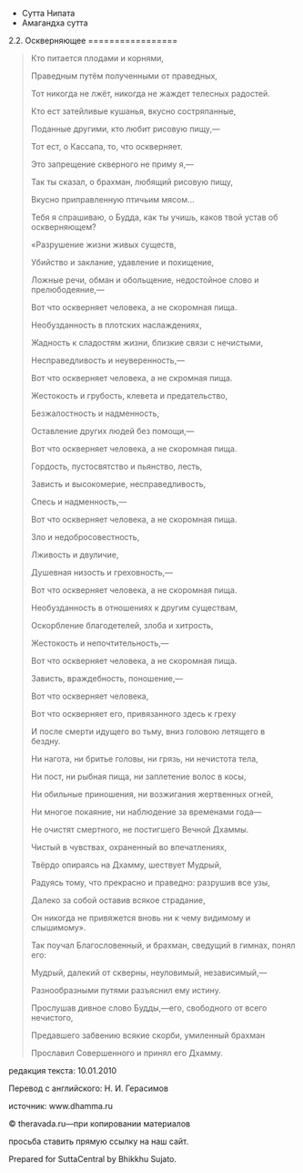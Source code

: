 









* Сутта Нипата
* Амагандха сутта


2\.2\. Оскверняющее
\=\=\=\=\=\=\=\=\=\=\=\=\=\=\=\=\=




> Кто питается плодами и корнями,  
> 
> Праведным путём полученными от праведных,  
> 
> Тот никогда не лжёт, никогда не жаждет телесных радостей\.
> 
> 
> Кто ест затейливые кушанья, вкусно состряпанные,  
> 
> Поданные другими, кто любит рисовую пищу,—  
> 
> Тот ест, о Кассапа, то, что оскверняет\.
> 
> 
> Это запрещение скверного не приму я,—  
> 
> Так ты сказал, о брахман, любящий рисовую пищу,  
> 
> Вкусно приправленную птичьим мясом…  
> 
> Тебя я спрашиваю, о Будда, как ты учишь, каков твой устав об оскверняющем?
> 
> 
> «Разрушение жизни живых существ,  
> 
> Убийство и заклание, удавление и похищение,  
> 
> Ложные речи, обман и обольщение, недостойное слово и прелюбодеяние,—  
> 
> Вот что оскверняет человека, а не скоромная пища\.
> 
> 
> Необузданность в плотских наслаждениях,  
> 
> Жадность к сладостям жизни, близкие связи с нечистыми,  
> 
> Несправедливость и неуверенность,—  
> 
> Вот что оскверняет человека, а не скромная пища\.
> 
> 
> Жестокость и грубость, клевета и предательство,  
> 
> Безжалостность и надменность,  
> 
> Оставление других людей без помощи,—  
> 
> Вот что оскверняет человека, а не скоромная пища\.
> 
> 
> Гордость, пустосвятство и пьянство, лесть,  
> 
> Зависть и высокомерие, несправедливость,  
> 
> Спесь и надменность,—  
> 
> Вот что оскверняет человека, а не скоромная пища\.
> 
> 
> Зло и недобросовестность,  
> 
> Лживость и двуличие,  
> 
> Душевная низость и греховность,—  
> 
> Вот что оскверняет человека, а не скоромная пища\.
> 
> 
> Необузданность в отношениях к другим существам,  
> 
> Оскорбление благодетелей, злоба и хитрость,  
> 
> Жестокость и непочтительность,—  
> 
> Вот что оскверняет человека, а не скоромная пища\.
> 
> 
> Зависть, враждебность, поношение,—  
> 
> Вот что оскверняет человека,  
> 
> Вот что оскверняет его, привязанного здесь к греху  
> 
> И после смерти идущего во тьму, вниз головою летящего в бездну\.
> 
> 
> Ни нагота, ни бритье головы, ни грязь, ни нечистота тела,  
> 
> Ни пост, ни рыбная пища, ни заплетение волос в косы,  
> 
> Ни обильные приношения, ни возжигания жертвенных огней,  
> 
> Ни многое покаяние, ни наблюдение за временами года—  
> 
> Не очистят смертного, не постигшего Вечной Дхаммы\.
> 
> 
> Чистый в чувствах, охраненный во впечатлениях,  
> 
> Твёрдо опираясь на Дхамму, шествует Мудрый,  
> 
> Радуясь тому, что прекрасно и праведно: разрушив все узы,  
> 
> Далеко за собой оставив всякое страдание,  
> 
> Он никогда не привяжется вновь ни к чему видимому и слышимому»\.
> 
> 
> Так поучал Благословенный, и брахман, сведущий в гимнах, понял его:  
> 
> Мудрый, далекий от скверны, неуловимый, независимый,—  
> 
> Разнообразными путями разъяснил ему истину\.
> 
> 
> Прослушав дивное слово Будды,—его, свободного от всего нечистого,  
> 
> Предавшего забвению всякие скорби, умиленный брахман  
> 
> Прославил Совершенного и принял его Дхамму\.



редакция текста: 10\.01\.2010


Перевод с английского: Н\. И\. Герасимов


источник: www\.dhamma\.ru


© theravada\.ru—при копировании материалов


просьба ставить прямую ссылку на наш сайт\.


Prepared for SuttaCentral by Bhikkhu Sujato\.






